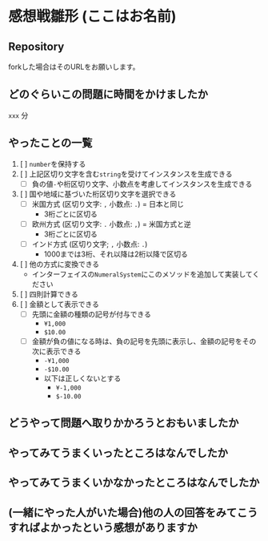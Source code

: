 # 感想戦雛形 (ここはお名前)

## Repository

forkした場合はそのURLをお願いします。

## どのぐらいこの問題に時間をかけましたか

`xxx` 分

## やったことの一覧

1. [ ] `number`を保持する
1. [ ] 上記区切り文字を含む`string`を受けてインスタンスを生成できる
    * [ ] 負の値`-`や桁区切り文字、小数点を考慮してインスタンスを生成できる
1. [ ] 国や地域に基づいた桁区切り文字を選択できる
    * [ ] 米国方式 (区切り文字: `,` 小数点: `.`) = 日本と同じ
        * 3桁ごとに区切る
    * [ ] 欧州方式 (区切り文字: `.` 小数点: `,`) = 米国方式と逆
        * 3桁ごとに区切る
    * [ ] インド方式 (区切り文字; `,` 小数点: `.`)
        * 1000までは3桁、それ以降は2桁以降で区切る
1. [ ] 他の方式に変換できる
    * インターフェイスの`NumeralSystem`にこのメソッドを追加して実装してください
1. [ ] 四則計算できる
1. [ ] 金額として表示できる
    * [ ] 先頭に金額の種類の記号が付与できる
        * `¥1,000`
        * `$10.00`
    * [ ] 金額が負の値になる時は、負の記号を先頭に表示し、金額の記号をその次に表示できる
        * `-¥1,000`
        * `-$10.00`
        * 以下は正しくないとする
            * `¥-1,000`
            * `$-10.00`

## どうやって問題へ取りかかろうとおもいましたか

## やってみてうまくいったところはなんでしたか

## やってみてうまくいかなかったところはなんでしたか

## (一緒にやった人がいた場合)他の人の回答をみてこうすればよかったという感想がありますか

